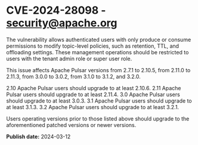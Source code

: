 # CVE-2024-28098 - security@apache.org

The vulnerability allows authenticated users with only produce or consume permissions to modify topic-level policies, such as retention, TTL, and offloading settings. These management operations should be restricted to users with the tenant admin role or super user role.

This issue affects Apache Pulsar versions from 2.7.1 to 2.10.5, from 2.11.0 to 2.11.3, from 3.0.0 to 3.0.2, from 3.1.0 to 3.1.2, and 3.2.0. 

2.10 Apache Pulsar users should upgrade to at least 2.10.6.
2.11 Apache Pulsar users should upgrade to at least 2.11.4.
3.0 Apache Pulsar users should upgrade to at least 3.0.3.
3.1 Apache Pulsar users should upgrade to at least 3.1.3.
3.2 Apache Pulsar users should upgrade to at least 3.2.1.

Users operating versions prior to those listed above should upgrade to the aforementioned patched versions or newer versions.


**Publish date:** 2024-03-12
